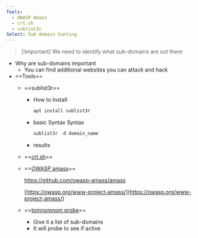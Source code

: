 ```yaml
---
Tools:
  - OWASP Amass
  - crt.sh
  - sublist3r
Select: Sub domain hunting
---
```

> [!important] We need to identify what sub-domains are out there

  

- Why are sub-domains important
    - You can find additional websites you can attack and hack
- ==Tools==
    - ==sublist3r==
        - How to Install
            
            ```Python
            apt install sublist3r 
            ```
            
        - basic Syntax Syntax
            
            ```Python
            sublist3r -d domain_name
            ```
            
        - results
            
              
            
    - ==[crt.sh](http://crt.sh)==
        
          
        
    - ==[OWASP amass](https://github.com/owasp-amass/amass)==
        
        https://github.com/owasp-amass/amass
        
        [https://owasp.org/www-project-amass/](https://owasp.org/www-project-amass/)
        
    - ==[tomnomnom probe](https://github.com/tomnomnom/httprobe)==
        - Give it a list of sub-domains
        - It will probe to see if active
